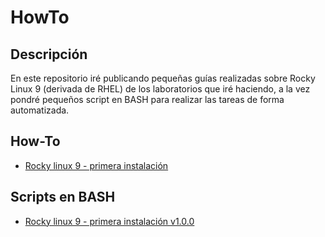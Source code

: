 # HowTo

## Descripción

En este repositorio iré publicando pequeñas guías realizadas sobre Rocky Linux 9 (derivada de RHEL) de los laboratorios que iré haciendo, a la vez pondré pequeños script en BASH para realizar las tareas de forma automatizada.

## How-To

- [Rocky linux 9 - primera instalación](https://github.com/ctagadev/howto/blob/master/Rocky%20Linux%209%20-%20primera%20instalaci%C3%B3n.md)

## Scripts en BASH

- [Rocky linux 9 - primera instalación v1.0.0](https://github.com/ctagadev/howto/blob/master/scripts/first_installation_v1.0.0.sh)